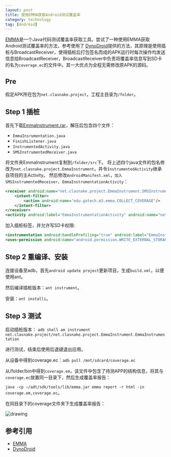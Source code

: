 ```yaml
---
layout: post
title: 使用EMMA获取Android测试覆盖率
category: technology
tag: [Android]
---
```

[EMMA](http://emma.sourceforge.net/)是一个Java代码测试覆盖率获取工具。尝试了一种使用EMMA获取Android测试覆盖率的方法，参考使用了
[DynoDroid](http://www.cercs.gatech.edu/tech-reports/tr2012/git-cercs-12-09.pdf)提供的方法，其原理是使用插桩与BroadcastReceiver，使得插桩后打包签名而成的APK运行时每次操作均发送信息给BroadcastReceiver，BroadcastReceiver中负责将覆盖率信息写到SD卡的名为`coverage.ec`的文件中。其一大优点为全程无需修改原APK的源码。

<!--break-->

## Pre ##
假定APK所在包为`net.clasnake.project`，工程主目录为`/folder`。

## Step 1 插桩 ##

首先下载[EmmaInstrument.rar]({{site:url}}/assets/code/EmmaInstrument.rar)，解压后包含四个文件：

- `EmmaInsrumentation.java`
- `FinishListener.java`
- `InstrumentedActivity.java`
- `SMSInstrumentedReceiver.java`

将文件夹EmmaInstrument复制到`/folder/src`下。
将上述四个java文件的包名修改为`net.clasnake.project.EmmaInstrument`，并令`InstrumentedActivity`继承自项目的主Activity。
然后修改`AndroidManifest.xml`，`加入SMSInstrumentedReceiver`、`EmmaInstrumentationActivity`：

```xml
<receiver android:name="net.clasnake.project.EmmaInstrument.SMSInstrumentedReceiver">
	<intent-filter>
		<action android:name="edu.gatech.m3.emma.COLLECT_COVERAGE"/>
	</intent-filter>
</receiver>
<activity android:label="EmmaInstrumentationActivity" android:name="net.clasnake.project.EmmaInstrument.InstrumentedActivity"/>
```

加入插桩标签，并允许写SD卡权限:

```xml
<instrumentation android:handleProfiling="true" android:label="EmmaInstrumentation" android:name="net.clasnake.project.EmmaInstrument.EmmaInstrumentation" android:targetPackage="net.clasnake.project"/>
<uses-permission android:name="android.permission.WRITE_EXTERNAL_STORAGE"/>
```
## Step 2 重编译、安装 ##

连接设备至adb，首先`android update project`更新项目，生成`build.xml`，以便使用ant。

然后编译插桩版本：`ant instrument`。

安装：`ant installi`。

## Step 3 测试 ##

启动插桩版本：
    `adb shell am instrument net.clasnake.project/net.clasnake.project.EmmaInstrument.EmmaInstrumentation`

进行测试，结束后使用后退键退出应用。

从设备中得到coverage.ec：`adb pull /mnt/sdcard/coverage.ec`

从/folder/bin中得到`coverage.em`，该文件中包含了待测APP的结构信息，将其与`coverage.ec`放置同一目录下，然后生成覆盖率报告：

`java -cp ~/adt/sdk/tools/lib/emma.jar emma report -r html -in coverage.em,coverage.ec`。

在同目录下的coverage文件夹下生成覆盖率报告：

![drawing]({{site:url}}/assets/images/posts/2014-10-30-emma_for_android/emma.JPG)

## 参考引用 ##

- [EMMA](http://emma.sourceforge.net/)
- [DynoDroid](http://www.cercs.gatech.edu/tech-reports/tr2012/git-cercs-12-09.pdf)
